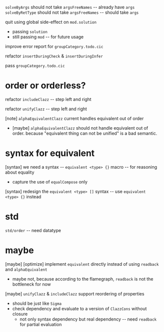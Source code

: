 `solveByArgs` should not take `argsFreeNames` -- already have `args`
`solveByRetType` should not take `argsFreeNames` -- should take `args`

quit using global side-effect on `mod.solution`

- passing `solution`
- still passing `mod` -- for future usage

improve error report for `groupCategory.todo.cic`

refactor `insertDuringCheck` & `insertDuringInfer`

pass `groupCategory.todo.cic`

# order or orderless?

refactor `includeClazz` -- step left and right

refactor `unifyClazz` -- step left and right

[note] `alphaEquivalentClazz` current handles equivalent out of order

- [maybe] `alphaEquivalentClazz` should not handle equivalent out of order.
  because "equivalent thing can not be unified" is a bad semantic.

# syntax for equivalent

[syntax] we need a syntax -- `equivalent <type> {}` macro -- for reasoning about equality

- capture the use of `equalCompose` only

[syntax] redesign the `equivalent <type> []` syntax -- use `equivalent <type> {}` instead

# std

`std/order` -- need datatype

# maybe

[maybe] [optimize] implement `equivalent` directly instead of using `readback` and `alphaEquivalent`

- maybe not, because according to the flamegraph, `readback` is not the bottleneck for now

[maybe] `unifyClazz` & `includeClazz` support reordering of properties

- should be just like `Sigma`
- check dependency and evaluate to a version of `ClazzCons` without closure
  - not only syntax dependency but real dependency -- need `readback` for partial evaluation

